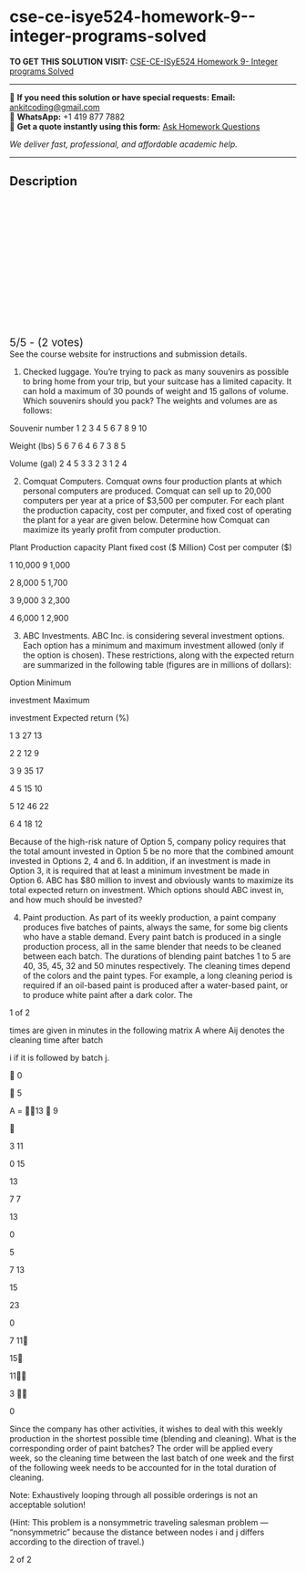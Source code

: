 # cse-ce-isye524-homework-9--integer-programs-solved
**TO GET THIS SOLUTION VISIT:** [CSE-CE-ISyE524 Homework 9- Integer programs Solved](https://www.ankitcodinghub.com/product/cse-ce-isye524-homework-9-integer-programs-solved/)


---

📩 **If you need this solution or have special requests:** **Email:** ankitcoding@gmail.com  
📱 **WhatsApp:** +1 419 877 7882  
📄 **Get a quote instantly using this form:** [Ask Homework Questions](https://www.ankitcodinghub.com/services/ask-homework-questions/)

*We deliver fast, professional, and affordable academic help.*

---

<h2>Description</h2>



<div class="kk-star-ratings kksr-auto kksr-align-center kksr-valign-top" data-payload="{&quot;align&quot;:&quot;center&quot;,&quot;id&quot;:&quot;120334&quot;,&quot;slug&quot;:&quot;default&quot;,&quot;valign&quot;:&quot;top&quot;,&quot;ignore&quot;:&quot;&quot;,&quot;reference&quot;:&quot;auto&quot;,&quot;class&quot;:&quot;&quot;,&quot;count&quot;:&quot;2&quot;,&quot;legendonly&quot;:&quot;&quot;,&quot;readonly&quot;:&quot;&quot;,&quot;score&quot;:&quot;5&quot;,&quot;starsonly&quot;:&quot;&quot;,&quot;best&quot;:&quot;5&quot;,&quot;gap&quot;:&quot;4&quot;,&quot;greet&quot;:&quot;Rate this product&quot;,&quot;legend&quot;:&quot;5\/5 - (2 votes)&quot;,&quot;size&quot;:&quot;24&quot;,&quot;title&quot;:&quot;CSE-CE-ISyE524 Homework 9- Integer programs Solved&quot;,&quot;width&quot;:&quot;138&quot;,&quot;_legend&quot;:&quot;{score}\/{best} - ({count} {votes})&quot;,&quot;font_factor&quot;:&quot;1.25&quot;}">

<div class="kksr-stars">

<div class="kksr-stars-inactive">
            <div class="kksr-star" data-star="1" style="padding-right: 4px">


<div class="kksr-icon" style="width: 24px; height: 24px;"></div>
        </div>
            <div class="kksr-star" data-star="2" style="padding-right: 4px">


<div class="kksr-icon" style="width: 24px; height: 24px;"></div>
        </div>
            <div class="kksr-star" data-star="3" style="padding-right: 4px">


<div class="kksr-icon" style="width: 24px; height: 24px;"></div>
        </div>
            <div class="kksr-star" data-star="4" style="padding-right: 4px">


<div class="kksr-icon" style="width: 24px; height: 24px;"></div>
        </div>
            <div class="kksr-star" data-star="5" style="padding-right: 4px">


<div class="kksr-icon" style="width: 24px; height: 24px;"></div>
        </div>
    </div>

<div class="kksr-stars-active" style="width: 138px;">
            <div class="kksr-star" style="padding-right: 4px">


<div class="kksr-icon" style="width: 24px; height: 24px;"></div>
        </div>
            <div class="kksr-star" style="padding-right: 4px">


<div class="kksr-icon" style="width: 24px; height: 24px;"></div>
        </div>
            <div class="kksr-star" style="padding-right: 4px">


<div class="kksr-icon" style="width: 24px; height: 24px;"></div>
        </div>
            <div class="kksr-star" style="padding-right: 4px">


<div class="kksr-icon" style="width: 24px; height: 24px;"></div>
        </div>
            <div class="kksr-star" style="padding-right: 4px">


<div class="kksr-icon" style="width: 24px; height: 24px;"></div>
        </div>
    </div>
</div>


<div class="kksr-legend" style="font-size: 19.2px;">
            5/5 - (2 votes)    </div>
    </div>
See the course website for instructions and submission details.

1. Checked luggage. You’re trying to pack as many souvenirs as possible to bring home from your trip, but your suitcase has a limited capacity. It can hold a maximum of 30 pounds of weight and 15 gallons of volume. Which souvenirs should you pack? The weights and volumes are as follows:

Souvenir number 1 2 3 4 5 6 7 8 9 10

Weight (lbs) 5 6 7 6 4 6 7 3 8 5

Volume (gal) 2 4 5 3 3 2 3 1 2 4

2. Comquat Computers. Comquat owns four production plants at which personal computers are produced. Comquat can sell up to 20,000 computers per year at a price of $3,500 per computer. For each plant the production capacity, cost per computer, and fixed cost of operating the plant for a year are given below. Determine how Comquat can maximize its yearly profit from computer production.

Plant Production capacity Plant fixed cost ($ Million) Cost per computer ($)

1 10,000 9 1,000

2 8,000 5 1,700

3 9,000 3 2,300

4 6,000 1 2,900

3. ABC Investments. ABC Inc. is considering several investment options. Each option has a minimum and maximum investment allowed (only if the option is chosen). These restrictions, along with the expected return are summarized in the following table (figures are in millions of dollars):

Option Minimum

investment Maximum

investment Expected return (%)

1 3 27 13

2 2 12 9

3 9 35 17

4 5 15 10

5 12 46 22

6 4 18 12

Because of the high-risk nature of Option 5, company policy requires that the total amount invested in Option 5 be no more that the combined amount invested in Options 2, 4 and 6. In addition, if an investment is made in Option 3, it is required that at least a minimum investment be made in Option 6. ABC has $80 million to invest and obviously wants to maximize its total expected return on investment. Which options should ABC invest in, and how much should be invested?

4. Paint production. As part of its weekly production, a paint company produces five batches of paints, always the same, for some big clients who have a stable demand. Every paint batch is produced in a single production process, all in the same blender that needs to be cleaned between each batch. The durations of blending paint batches 1 to 5 are 40, 35, 45, 32 and 50 minutes respectively. The cleaning times depend of the colors and the paint types. For example, a long cleaning period is required if an oil-based paint is produced after a water-based paint, or to produce white paint after a dark color. The

1 of 2

times are given in minutes in the following matrix A where Aij denotes the cleaning time after batch

i if it is followed by batch j.

 0

 5

A = 13  9



3 11

0 15

13

7 7

13

0

5

7 13

15

23

0

7 11

15

11

3 

0

Since the company has other activities, it wishes to deal with this weekly production in the shortest possible time (blending and cleaning). What is the corresponding order of paint batches? The order will be applied every week, so the cleaning time between the last batch of one week and the first of the following week needs to be accounted for in the total duration of cleaning.

Note: Exhaustively looping through all possible orderings is not an acceptable solution!

(Hint: This problem is a nonsymmetric traveling salesman problem — “nonsymmetric” because the distance between nodes i and j differs according to the direction of travel.)

2 of 2
